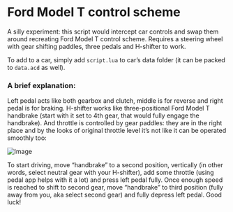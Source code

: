 # Ford Model T control scheme

A silly experiment: this script would intercept car controls and swap them around recreating Ford Model T control scheme. Requires a steering wheel with gear shifting paddles, three pedals and H-shifter to work.

To add to a car, simply add `script.lua` to car’s data folder (it can be packed to `data.acd` as well).

### A brief explanation:

Left pedal acts like both gearbox and clutch, middle is for reverse and right pedal is for braking. H-shifter works like three-positional Ford Model T handbrake (start with it set to 4th gear, that would fully engage the handbrake). And throttle is controlled by gear paddles: they are in the right place and by the looks of original throttle level it’s not like it can be operated smoothly too:

![Image](https://files.acstuff.ru/shared/Rtwn/20220613-003105.png)

To start driving, move “handbrake” to a second position, vertically (in other words, select neutral gear with your H-shifter), add some throttle (using pedal app helps with it a lot) and press left pedal fully. Once enough speed is reached to shift to second gear, move “handbrake” to third position (fully away from you, aka select second gear) and fully depress left pedal. Good luck!
